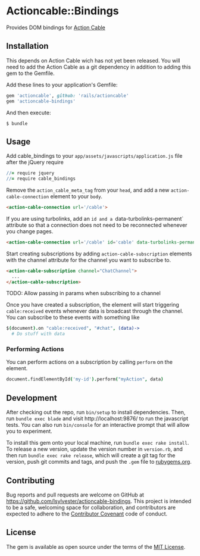 # Actioncable::Bindings

Provides DOM bindings for [Action Cable](https://github.com/rails/actioncable) 

## Installation

This depends on Action Cable wich has not yet been released. You will need to add the Action Cable as a git dependency in addition to adding this gem to the Gemfile.

Add these lines to your application's Gemfile:

```ruby
gem 'actioncable', github: 'rails/actioncable'
gem 'actioncable-bindings'
```

And then execute:

    $ bundle

## Usage

Add cable_bindings to your `app/assets/javascripts/application.js` file after the jQuery require

```coffee
//= require jquery
//= require cable_bindings
```

Remove the `action_cable_meta_tag` from your `head`, and add a new `action-cable-connection` element to your `body`.

```html
<action-cable-connection url='/cable'>
```

If you are using turbolinks, add an `id and a `data-turbolinks-permanent` attribute so that a connection does not need to be reconnected whenever you change pages.

```html
<action-cable-connection url='/cable' id='cable' data-turbolinks-permanent>
```

Start creating subscriptions by adding `action-cable-subscription` elements with the channel attribute for the channel you want to subscribe to.

```html
<action-cable-subscription channel="ChatChannel">
  ...
</action-cable-subscription>
```

TODO: Allow passing in params when subscribing to a channel

Once you have created a subscription, the element will start triggering `cable:received` events whenever data is broadcast through the channel. You can subscribe to these events with something like

```coffee
$(document).on "cable:received", "#chat", (data)->
  # Do stuff with data
```

### Performing Actions

You can perform actions on a subscription by calling `perform` on the element.

```coffee
document.findElementById('my-id').perform("myAction", data)
```

## Development

After checking out the repo, run `bin/setup` to install dependencies. Then, run `bundle exec blade` and visit http://localhost:9876/ to run the javascript tests. You can also run `bin/console` for an interactive prompt that will allow you to experiment.

To install this gem onto your local machine, run `bundle exec rake install`. To release a new version, update the version number in `version.rb`, and then run `bundle exec rake release`, which will create a git tag for the version, push git commits and tags, and push the `.gem` file to [rubygems.org](https://rubygems.org).

## Contributing

Bug reports and pull requests are welcome on GitHub at https://github.com/lsylvester/actioncable-bindings. This project is intended to be a safe, welcoming space for collaboration, and contributors are expected to adhere to the [Contributor Covenant](contributor-covenant.org) code of conduct.


## License

The gem is available as open source under the terms of the [MIT License](http://opensource.org/licenses/MIT).

